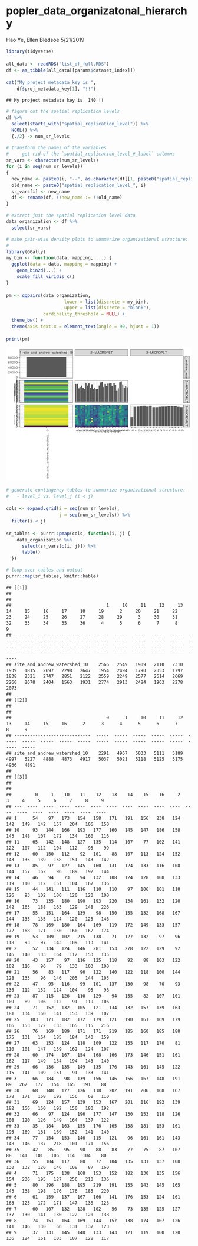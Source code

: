 popler\_data\_organizatonal\_hierarchy
================
Hao Ye, Ellen Bledsoe
5/21/2019

``` r
library(tidyverse)

all_data <- readRDS("list_df_full.RDS")
df <- as_tibble(all_data[[params$dataset_index]])

cat("My project metadata key is ", 
    df$proj_metadata_key[1], "!!")
```

    ## My project metadata key is  140 !!

``` r
# figure out the spatial replication levels
df %>% 
  select(starts_with("spatial_replication_level")) %>%
  NCOL() %>%
  {./2} -> num_sr_levels
```

``` r
# transform the names of the variables
#   - get rid of the `spatial_replication_level_#_label` columns
sr_vars <- character(num_sr_levels)
for (i in seq(num_sr_levels))
{
  new_name <- paste0(i, "--", as.character(df[[1, paste0("spatial_replication_level_", i, "_label")]]))
  old_name <- paste0("spatial_replication_level_", i)
  sr_vars[i] <- new_name
  df <- rename(df, !!new_name := !!old_name)
}
```

``` r
# extract just the spatial replication level data
data_organization <- df %>%
  select(sr_vars)
```

``` r
# make pair-wise density plots to summarize organizational structure:
# 
library(GGally)
my_bin <- function(data, mapping, ...) {
  ggplot(data = data, mapping = mapping) +
    geom_bin2d(...) +
    scale_fill_viridis_c()
}

pm <- ggpairs(data_organization, 
                      lower = list(discrete = my_bin), 
                      upper = list(discrete = "blank"), 
              cardinality_threshold = NULL) + 
  theme_bw() + 
  theme(axis.text.x = element_text(angle = 90, hjust = 1))

print(pm)
```

![](data_report-36_files/figure-markdown_github/unnamed-chunk-5-1.png)

``` r
# generate contingency tables to summarize organizational structure:
#   - level_i vs. level_j (i < j)

cols <- expand.grid(i = seq(num_sr_levels), 
                    j = seq(num_sr_levels)) %>%
  filter(i < j)

sr_tables <- purrr::pmap(cols, function(i, j) {
    data_organization %>%
      select(sr_vars[c(i, j)]) %>%
      table()
  })
```

``` r
# loop over tables and output
purrr::map(sr_tables, knitr::kable)
```

    ## [[1]]
    ## 
    ## 
    ##                                    1     10     11     12     13     14     15     16     17     18     19      2     20     21     22     23     24     25     26     27     28     29      3     30     31     32     33     34     35     36      4      5      6      7      8      9
    ## -----------------------------  -----  -----  -----  -----  -----  -----  -----  -----  -----  -----  -----  -----  -----  -----  -----  -----  -----  -----  -----  -----  -----  -----  -----  -----  -----  -----  -----  -----  -----  -----  -----  -----  -----  -----  -----  -----
    ## site_and_andrew_watershed_10    2566   2549   1909   2110   2310   1939   1815   2697   2298   2647   1954   2494   1790   2053   1797   1838   2321   2747   2851   2122   2559   2249   2577   2614   2669   2260   2678   2404   1563   1931   2774   2913   2484   1963   2278   2073
    ## 
    ## [[2]]
    ## 
    ## 
    ##                                    0      1     10     11     12     13     14     15     16      2      3      4      5      6      7      8      9
    ## -----------------------------  -----  -----  -----  -----  -----  -----  -----  -----  -----  -----  -----  -----  -----  -----  -----  -----  -----
    ## site_and_andrew_watershed_10    2291   4967   5033   5111   5189   4997   5227   4888   4873   4917   5037   5021   5118   5125   5175   4936   4891
    ## 
    ## [[3]]
    ## 
    ## 
    ##         0     1    10    11    12    13    14    15    16     2     3     4     5     6     7     8     9
    ## ---  ----  ----  ----  ----  ----  ----  ----  ----  ----  ----  ----  ----  ----  ----  ----  ----  ----
    ## 1      54    97   173   154   158   171   191   156   238   124   142   149   142   157   204   106   150
    ## 10     93   144   166   193   177   160   145   147   186   158   143   148   107   172   134   160   116
    ## 11     65   142   148   127   135   114   107    77   102   141   122   107   112   104   112    95    99
    ## 12     60   150   112    92   101    88   107   113   124   152   143   135   139   158   151   143   142
    ## 13     85    97   127   145   160   131   124   133   116   108   144   157   162    96   189   192   144
    ## 14     46    94    73    94   132   108   124   128   108   133   119   110   112   151   104   167   136
    ## 15     44   141   111   116   110   110    97   106   101   118   126    93   102   100   120   120   100
    ## 16     73   135   180   190   193   220   134   161   132   120   142   163   188   163   129   148   226
    ## 17     55   151   164   139    98   150   155   132   168   167   144   135   135   114   120   125   146
    ## 18     78   169   180   164   169   119   172   149   133   157   172   168   171   150   160   162   174
    ## 19     53   109   102   215   138    71   127   132    97    96   118    93    97   143   109   113   141
    ## 2      52   134   124   146   281   153   278   122   129    92   146   140   133   164   112   153   135
    ## 20     43   157    97   116   125   118    92    88   103   122   102   116    96    79   133   103   100
    ## 21     56    83   117    96   122   140   122   118   100   144   128   133    96   146   205   144   103
    ## 22     47    95   116    99   101   137   130    98    70    93   136   112   152   114   104    95    98
    ## 23     87   115   126   110   129    94   155    82   107   101   109    89   106   112    91   119   106
    ## 24     71   152   132   105   121   134   132   157   139   163   181   134   160   141   153   139   107
    ## 25    103   171   182   172   179   121   190   161   169   179   166   153   172   133   165   115   216
    ## 26     76   169   189   171   171   219   185   160   185   188   175   131   164   185   184   140   159
    ## 27     63   153   124   118   109   122   155   117   170    81   110   101   147   159   162   124   107
    ## 28     60   174   167   154   168   166   173   146   151   161   162   117   149   134   194   143   140
    ## 29     66   136   135   149   135   176   143   161   145   122   115   141   109   151    91   133   141
    ## 3      66   184    98   139   156   146   156   167   148   191    89   262   177   154   165   191    88
    ## 30     68   148   177   126   118   202   191   206   168   167   178   171   168   192   156    68   110
    ## 31     69   124   157   139   153   167   201   116   192   139   182   156   160   192   150   180   192
    ## 32     66    97   124   196   177   147   130   153   118   126   108   120   126   149   164   137   122
    ## 33     35   184   163   155   176   165   158   181   153   161   195   169   181   169   152   141   140
    ## 34     77   154   153   146   115   121    96   161   161   143   148   146   137   218   101   171   156
    ## 35     42    85    95    90    88    83    77    75    87   107    88   141   101   106   114   104    80
    ## 36     55   104   117    80    77   104   135   131   137   108   130   132   120   146   108    87   160
    ## 4      71   175   138   168   153   152   182   130   135   156   154   236   195   127   256   210   136
    ## 5      80   196   188   195   219   191   155   143   145   165   143   138   198   176   176   185   220
    ## 6      61   159   137   167   166   141   176   153   124   161   163   125   172   171   147   138   123
    ## 7      60   107   132   128   102    56    73   135   125   127   137   130   141   130   122   120   138
    ## 8      74   151   164   169   144   157   138   174   107   126   141   146   130    66   131   137   123
    ## 9      37   131   145   148   133   143   121   119   100   120   136   124   161   103   107   128   117
